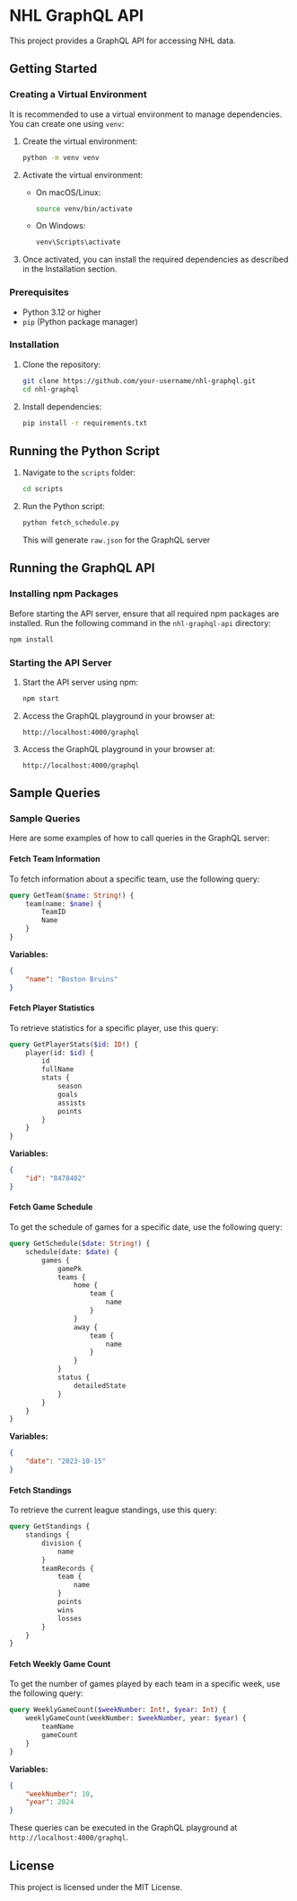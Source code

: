 # NHL GraphQL API

This project provides a GraphQL API for accessing NHL data.

## Getting Started
### Creating a Virtual Environment
It is recommended to use a virtual environment to manage dependencies. You can create one using `venv`:

1. Create the virtual environment:
    ```bash
    python -m venv venv
    ```

2. Activate the virtual environment:
    - On macOS/Linux:
        ```bash
        source venv/bin/activate
        ```
    - On Windows:
        ```bash
        venv\Scripts\activate
        ```

3. Once activated, you can install the required dependencies as described in the Installation section.
### Prerequisites
- Python 3.12 or higher
- `pip` (Python package manager)

### Installation
1. Clone the repository:
    ```bash
    git clone https://github.com/your-username/nhl-graphql.git
    cd nhl-graphql
    ```

2. Install dependencies:
    ```bash
    pip install -r requirements.txt
    ```

## Running the Python Script
1. Navigate to the `scripts` folder:
    ```bash
    cd scripts
    ```

2. Run the Python script:
    ```bash
    python fetch_schedule.py
    ```
    This will generate `raw.json` for the GraphQL server

## Running the GraphQL API
### Installing npm Packages
Before starting the API server, ensure that all required npm packages are installed. Run the following command in the `nhl-graphql-api` directory:

```bash
npm install
```

### Starting the API Server
1. Start the API server using npm:
    ```bash
    npm start
    ```

2. Access the GraphQL playground in your browser at:
    ```
    http://localhost:4000/graphql
    ```

2. Access the GraphQL playground in your browser at:
    ```
    http://localhost:4000/graphql
    ```


## Sample Queries
### Sample Queries

Here are some examples of how to call queries in the GraphQL server:

#### Fetch Team Information
To fetch information about a specific team, use the following query:
```graphql
query GetTeam($name: String!) {
    team(name: $name) {
        TeamID
        Name
    }
}
```

**Variables:**
```json
{
    "name": "Boston Bruins"
}
```

#### Fetch Player Statistics
To retrieve statistics for a specific player, use this query:
```graphql
query GetPlayerStats($id: ID!) {
    player(id: $id) {
        id
        fullName
        stats {
            season
            goals
            assists
            points
        }
    }
}
```
**Variables:**
```json
{
    "id": "8478402"
}
```

#### Fetch Game Schedule
To get the schedule of games for a specific date, use the following query:
```graphql
query GetSchedule($date: String!) {
    schedule(date: $date) {
        games {
            gamePk
            teams {
                home {
                    team {
                        name
                    }
                }
                away {
                    team {
                        name
                    }
                }
            }
            status {
                detailedState
            }
        }
    }
}
```
**Variables:**
```json
{
    "date": "2023-10-15"
}
```

#### Fetch Standings
To retrieve the current league standings, use this query:
```graphql
query GetStandings {
    standings {
        division {
            name
        }
        teamRecords {
            team {
                name
            }
            points
            wins
            losses
        }
    }
}
```

#### Fetch Weekly Game Count
To get the number of games played by each team in a specific week, use the following query:
```graphql
query WeeklyGameCount($weekNumber: Int!, $year: Int) {
    weeklyGameCount(weekNumber: $weekNumber, year: $year) {
        teamName
        gameCount
    }
}
```
**Variables:**
```json
{
    "weekNumber": 10,
    "year": 2024
}
```

These queries can be executed in the GraphQL playground at `http://localhost:4000/graphql`.

## License
This project is licensed under the MIT License.